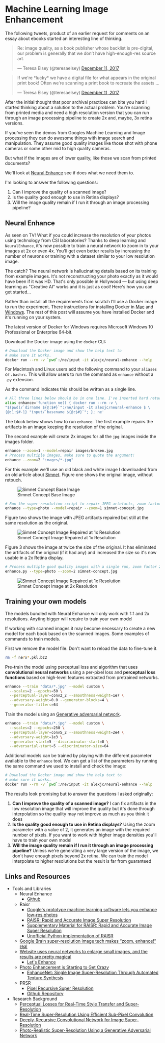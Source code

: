 # Machine Learning Image Enhancement

The following tweets, product of an earlier request for comments on an essay about ebooks started an interesting line of thinking.

<blockquote class="twitter-tweet" data-conversation="none" data-cards="hidden" data-partner="tweetdeck"><p lang="en" dir="ltr">Re: image quality, as a book publisher whose backlist is pre-digital, our problem is generally that we don’t have high-enough-res source art.</p>&mdash; Teresa Elsey (@teresaelsey) <a href="https://twitter.com/teresaelsey/status/940292077878939648?ref_src=twsrc%5Etfw">December 11, 2017</a></blockquote>

<blockquote class="twitter-tweet" data-conversation="none" data-cards="hidden" data-partner="tweetdeck"><p lang="en" dir="ltr">If we&#39;re *lucky* we have a digital file for what appears in the original print book! Often we&#39;re scanning a print book to recreate the assets ...</p>&mdash; Teresa Elsey (@teresaelsey) <a href="https://twitter.com/teresaelsey/status/940303635157803008?ref_src=twsrc%5Etfw">December 11, 2017</a></blockquote>

After the initial thought that poor archival practices can bite you hard I started thinking about a solution to the actual problem. You're scanning from printed media and need a high resolution version that you can run through an image processing pipeline to create 2x and, maybe, 3x retina versions.

If you've seen the demos from Googles Machine Learning and Image processing they can do awesome things with image search and manipulation. They assume good quality images like those shot with phone cameras or some other mid to high quality cameras.

But what if the images are of lower quality, like those we scan from printed documents?

We'll look at [Neural Enhance](https://github.com/alexjc/neural-enhance) see if does what we need them to.

I'm looking to answer the following questions:

1. Can I improve the quality of a scanned image?
1. Is the quality good enough to use in Retina displays?
1. Will the image quality remain if I run it through an image processing pipeline?

## Neural Enhance

<div class="youtube-player" data-id="LhF_56SxrGk"></div>
<!-- <div class="video">
  <iframe width="560" height="315" src="https://www.youtube.com/embed/LhF_56SxrGk?rel=0" frameborder="0" gesture="media" allow="encrypted-media" allowfullscreen></iframe>
</div> -->

As seen on TV! What if you could increase the resolution of your photos using technology from CSI laboratories? Thanks to deep learning and `NeuralEnhance`, it's now possible to train a neural network to zoom in to your images at 2x or even 4x. You'll get even better results by increasing the number of neurons or training with a dataset similar to your low resolution image.

The catch? The neural network is hallucinating details based on its training from example images. It's not reconstructing your photo exactly as it would have been if it was HD. That's only possible in Hollywood — but using deep learning as "Creative AI" works and it is just as cool! Here's how you can get started...

Rather than install all the requirements from scratch I'll use a Docker image to run the experiment. There instructions for installing Docker in [Mac](https://www.docker.com/docker-mac) and [Windows](https://www.docker.com/docker-windows). The rest of this post will assume you have installed Docker and it's running on your system.

<aside class="message warning">
  <p>The latest version of Docker for Windows requires Microsoft Windows 10 Professional or Enterprise 64-bit.</p>
</aside>

Download the Docker image using the `docker` CLI:

```bash
# Download the Docker image and show the help text to
# make sure it works.
docker run --rm -v `pwd`:/ne/input -it alexjc/neural-enhance --help
```

For Macintosh and Linux users add the following command to your `aliases` or `.bashrc`. This will allow users to run the command as `enhance` without a `.py` extension.

As the command indicates this should be written as a single line.

```bash
# All three lines below should be in one line. I've inserted hard returns for readability
alias enhance='function ne() { docker run --rm -v \
"$(pwd)/`dirname ${@:$#}`":/ne/input -it alexjc/neural-enhance $ \
{@:1:$#-1} "input/`basename ${@:$#}`"; }; ne'
```

The block below shows how to run `enhance`. The first example repairs the artifacts in an image keeping the resolution of the original.

The second example will create 2x images for all the `jpg` images inside the images folder.


```bash
enhance --zoom=1 --model=repair images/broken.jpg
# Process multiple images, make sure to quote the argument!
enhance --zoom=2 "images/*.jpg"
```

For this example we'll use an old black and white image I downloaded from an old article about [Simnet](https://www.wikiwand.com/en/SIMNET). Figure one shows the original image, without retouch.

<figure>
  <img src='http://publishing-project.rivendellweb.net/wp-content/uploads/2017/12/simnet-concept-2.jpg' alt='Simnet Concept Base Image'>
  <figcaption>Simnet Concept Base Image</figcaption>
</figure>

```bash
# Run the super-resolution script to repair JPEG artefacts, zoom factor 1:1.
enhance --type=photo --model=repair --zoom=1 simnet-concept.jpg
```

Figure two shows the image with JPEG artifacts repaired but still at the same resolution as the original.

<figure>
  <img src='http://publishing-project.rivendellweb.net/wp-content/uploads/2017/12/simnet-concept_ne1x.png'
    alt='Simnet Concept Image Repaired at 1x Resolution'>
  <figcaption>Simnet Concept Image Repaired at 1x Resolution</figcaption>
</figure>

Figure 3 shows the image at twice the size of the original. It has eliminated the artifacts of the original (if it had any) and increased the size so it's now usable in a 2x Retina display.

```bash
# Process multiple good quality images with a single run, zoom factor 2:1.
enhance.py --type=photo --zoom=2 simnet-concept.jpg
```
<figure>
  <img src='http://publishing-project.rivendellweb.net/wp-content/uploads/2017/12/simnet-concept_ne2x.png' alt='Simnet Concept Image Repaired at 1x Resolution'>
  <figcaption>Simnet Concept Image at 2x Resolution</figcaption>
</figure>


## Training your own models

The models bundled with Neural Enhance will only work with 1:1 and 2x resolutions. Anyting bigger will require to train your own model

If working with scanned images it may become necessary to create a new model for each book based on the scanned images. Some examples of commands to train models.

First we remove the model file. Don't want to reload the data to fine-tune it.

```bash
rm -f ne?x*.pkl.bz2
```

Pre-train the model using perceptual loss and algorithm that uses  **convolutional neural networks** using a per-pixel loss and  **perceptual loss functions** based on high-level features extracted from pretrained networks.

```bash
enhance --train "data/*.jpg" --model custom \
  --scales=2 --epochs=50 \
  --perceptual-layer=conv2_2 --smoothness-weight=1e7 \
  --adversary-weight=0.0 --generator-blocks=4 \
  --generator-filters=64
```

Train the model using an [Generative adversarial network](https://www.wikiwand.com/en/Generative_adversarial_network).

```bash
enhance --train "data/*.jpg" --model custom \
  --scales=2 --epochs=250 \
  --perceptual-layer=conv5_2 --smoothness-weight=2e4 \
  --adversary-weight=1e3 \
  --generator-start=5 --discriminator-start=0 \
  --adversarial-start=5 --discriminator-size=64
```

Additional models can be trained by playing with the different parameter available to the `enhance` tool. We can get a list of the parameters by running the same command we used to install and check the image:

```bash
# Download the Docker image and show the help text to
# make sure it works.
docker run --rm -v `pwd`:/ne/input -it alexjc/neural-enhance --help
```

The results look promising but to answer the questions I asked originally:

1. **Can I improve the quality of a scanned image?** I can fix artifacts in the low resolution image that will improve the quality but it's done through interpolation so the quality may not improve as much as you think it does
1. **Is the quality good enough to use in Retina displays?** Using the zoom parameter with a value of 2, it generates an image with the required number of pixels. If you want to work with higher image densities you'll have to train your own model
1. **Will the image quality remain if I run it through an image processing pipeline?** Unless we're generating a very large version of the image, we don't have enough pixels beyond 2x retina. We can train the model interpolate to higher resolutions but the result is far from guaranteed

## Links and Resources

- Tools and Libraries
  - Neural Enhance
    - [Github](https://github.com/alexjc/neural-enhance)
  - Raisr
    - [Google's prototype machine learning software lets you enhance low-res photos](https://www.theverge.com/2016/11/16/13649016/google-machine-learning-low-res-image-raisr)
    - [RAISR: Rapid and Accurate Image Super Resolution](https://arxiv.org/pdf/1606.01299.pdf)
    - [Supplementary Material for RAISR: Rapid and Accurate Image Super Resolution](https://drive.google.com/file/d/0BzCe024Ewz8ab2RKUFVFZGJ4OWc/view)
    - [Unofficial Python implementation of RAISR](https://github.com/volvet/RAISR-1)
  - [Google Brain super-resolution image tech makes “zoom, enhance!” real](https://arstechnica.com/information-technology/2017/02/google-brain-super-resolution-zoom-enhance/)
  - [Website uses neural networks to enlarge small images, and the results are pretty magical](http://mashable.com/2017/11/03/lets-enhance-photo-ai/#mjbgDIU8Mgqs)
    - [Let's Enhance](https://letsenhance.io/)
  - [Photo Enhancement is Starting to Get Crazy](https://petapixel.com/2017/11/01/photo-enhancement-starting-get-crazy/)
    - [EnhanceNet: Single Image Super-Resolution Through Automated Texture Synthesis](http://webdav.tuebingen.mpg.de/pixel/enhancenet/)
  - PRSR
    - [Pixel Recursive Super Resolution](https://arxiv.org/pdf/1702.00783v2.pdf)
    - [Github Repository](https://github.com/nilboy/pixel-recursive-super-resolution)
- Research Background
  - [Perceptual Losses for Real-Time Style Transfer and Super-Resolution](https://cs.stanford.edu/people/jcjohns/papers/eccv16/JohnsonECCV16.pdf)
  - [Real-Time Super-Resolution Using Efficient Sub-Pixel Convolution](https://arxiv.org/abs/1609.05158)
  - [Deeply-Recursive Convolutional Network for Image Super-Resolution](https://arxiv.org/abs/1511.04491)
  - [Photo-Realistic Super-Resolution Using a Generative Adversarial Network](https://arxiv.org/abs/1609.04802)
